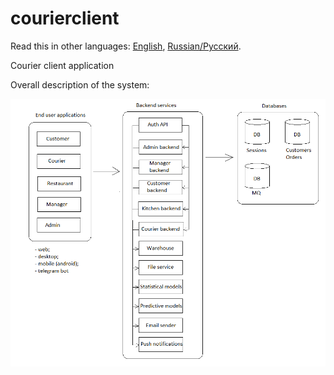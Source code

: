 # courierclient

Read this in other languages: [English](courierclient.md), [Russian/Русский](courierclient.ru.md). 

Courier client application 

Overall description of the system: 

![system_overall](img/system_overall.png)
